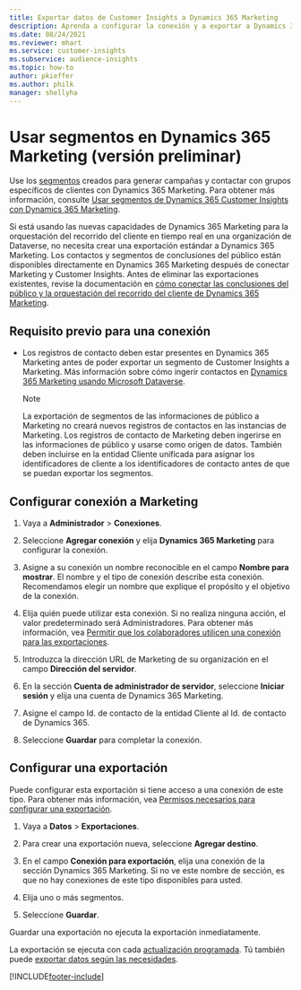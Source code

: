 ```yaml
---
title: Exportar datos de Customer Insights a Dynamics 365 Marketing
description: Aprenda a configurar la conexión y a exportar a Dynamics 365 Marketing.
ms.date: 08/24/2021
ms.reviewer: mhart
ms.service: customer-insights
ms.subservice: audience-insights
ms.topic: how-to
author: pkieffer
ms.author: philk
manager: shellyha
---
```


# <a name="use-segments-in-dynamics-365-marketing-preview"></a>Usar segmentos en Dynamics 365 Marketing (versión preliminar)



Use los [segmentos](segments.md) creados para generar campañas y contactar con grupos específicos de clientes con Dynamics 365 Marketing. Para obtener más información, consulte [Usar segmentos de Dynamics 365 Customer Insights con Dynamics 365 Marketing](/dynamics365/marketing/customer-insights-segments).

Si está usando las nuevas capacidades de Dynamics 365 Marketing para la orquestación del recorrido del cliente en tiempo real en una organización de Dataverse, no necesita crear una exportación estándar a Dynamics 365 Marketing. Los contactos y segmentos de conclusiones del público están disponibles directamente en Dynamics 365 Marketing después de conectar Marketing y Customer Insights. Antes de eliminar las exportaciones existentes, revise la documentación en [cómo conectar las conclusiones del público y la orquestación del recorrido del cliente de Dynamics 365 Marketing](/dynamics365/marketing/real-time-marketing-ci-profile).

## <a name="prerequisite-for-a-connection"></a>Requisito previo para una conexión

- Los registros de contacto deben estar presentes en Dynamics 365 Marketing antes de poder exportar un segmento de Customer Insights a Marketing. Más información sobre cómo ingerir contactos en [Dynamics 365 Marketing usando Microsoft Dataverse](connect-power-query.md).

  > [!NOTE]
  > La exportación de segmentos de las informaciones de público a Marketing no creará nuevos registros de contactos en las instancias de Marketing. Los registros de contacto de Marketing deben ingerirse en las informaciones de público y usarse como origen de datos. También deben incluirse en la entidad Cliente unificada para asignar los identificadores de cliente a los identificadores de contacto antes de que se puedan exportar los segmentos.

## <a name="set-up-connection-to-marketing"></a>Configurar conexión a Marketing

1. Vaya a **Administrador** > **Conexiones**.

1. Seleccione **Agregar conexión** y elija **Dynamics 365 Marketing** para configurar la conexión.

1. Asigne a su conexión un nombre reconocible en el campo **Nombre para mostrar**. El nombre y el tipo de conexión describe esta conexión. Recomendamos elegir un nombre que explique el propósito y el objetivo de la conexión.

1. Elija quién puede utilizar esta conexión. Si no realiza ninguna acción, el valor predeterminado será Administradores. Para obtener más información, vea [Permitir que los colaboradores utilicen una conexión para las exportaciones](connections.md#allow-contributors-to-use-a-connection-for-exports).

1. Introduzca la dirección URL de Marketing de su organización en el campo **Dirección del servidor**.

1. En la sección **Cuenta de administrador de servidor**, seleccione **Iniciar sesión** y elija una cuenta de Dynamics 365 Marketing.

1. Asigne el campo Id. de contacto de la entidad Cliente al Id. de contacto de Dynamics 365.

1. Seleccione **Guardar** para completar la conexión. 

## <a name="configure-an-export"></a>Configurar una exportación

Puede configurar esta exportación si tiene acceso a una conexión de este tipo. Para obtener más información, vea [Permisos necesarios para configurar una exportación](export-destinations.md#set-up-a-new-export).

1. Vaya a **Datos** > **Exportaciones**.

1. Para crear una exportación nueva, seleccione **Agregar destino**.

1. En el campo **Conexión para exportación**, elija una conexión de la sección Dynamics 365 Marketing. Si no ve este nombre de sección, es que no hay conexiones de este tipo disponibles para usted.

1. Elija uno o más segmentos.

1. Seleccione **Guardar**.

Guardar una exportación no ejecuta la exportación inmediatamente.

La exportación se ejecuta con cada [actualización programada](system.md#schedule-tab). Tú también puede [exportar datos según las necesidades](export-destinations.md#run-exports-on-demand). 

[!INCLUDE[footer-include](../includes/footer-banner.md)]
